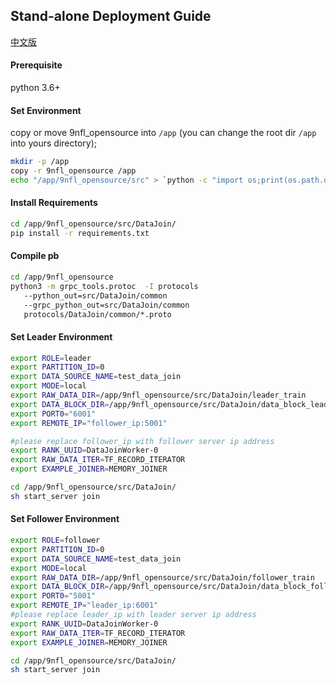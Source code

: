 Stand-alone Deployment Guide
----------
[中文版](simpleness_install_chinese_version.md)

#### Prerequisite
python 3.6+
   
#### Set Environment
copy or move 9nfl_opensource into `/app` (you can change the root dir `/app` into yours directory);
```bash
mkdir -p /app
copy -r 9nfl_opensource /app
echo "/app/9nfl_opensource/src" > `python -c "import os;print(os.path.dirname(os.__file__))"`/site-packages/tmp.pth
```
 
#### Install Requirements
```bash
cd /app/9nfl_opensource/src/DataJoin/
pip install -r requirements.txt
```

#### Compile pb
```bash
cd /app/9nfl_opensource
python3 -m grpc_tools.protoc  -I protocols
   --python_out=src/DataJoin/common
   --grpc_python_out=src/DataJoin/common
   protocols/DataJoin/common/*.proto
```

#### Set Leader Environment

```bash
export ROLE=leader
export PARTITION_ID=0
export DATA_SOURCE_NAME=test_data_join
export MODE=local
export RAW_DATA_DIR=/app/9nfl_opensource/src/DataJoin/leader_train
export DATA_BLOCK_DIR=/app/9nfl_opensource/src/DataJoin/data_block_leader
export PORT0="6001"
export REMOTE_IP="follower_ip:5001"

#please replace follower_ip with follower server ip address
export RANK_UUID=DataJoinWorker-0
export RAW_DATA_ITER=TF_RECORD_ITERATOR
export EXAMPLE_JOINER=MEMORY_JOINER

cd /app/9nfl_opensource/src/DataJoin/
sh start_server join
```

#### Set Follower Environment

```bash
export ROLE=follower
export PARTITION_ID=0
export DATA_SOURCE_NAME=test_data_join
export MODE=local
export RAW_DATA_DIR=/app/9nfl_opensource/src/DataJoin/follower_train
export DATA_BLOCK_DIR=/app/9nfl_opensource/src/DataJoin/data_block_follower
export PORT0="5001"
export REMOTE_IP="leader_ip:6001"
#please replace leader_ip with leader server ip address
export RANK_UUID=DataJoinWorker-0
export RAW_DATA_ITER=TF_RECORD_ITERATOR
export EXAMPLE_JOINER=MEMORY_JOINER

cd /app/9nfl_opensource/src/DataJoin/
sh start_server join
```


